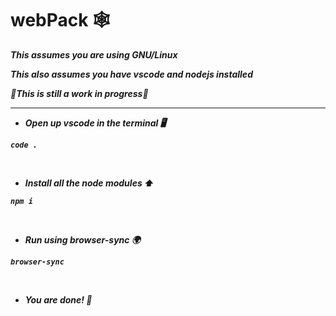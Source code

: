 # webPack 🕸<sup>
<b><i>This assumes you are using GNU/Linux
  
<b><i>This also assumes you have vscode and nodejs installed 
  
🚧<b><i>This is still a work in progress🚧
  
------------------------------------------------------------------------------------------------------------------------------------------

- Open up vscode in the terminal 🖥

```
code .
```

<p>&nbsp;</p>

- Install all the node modules ⬆

```
npm i
```

<p>&nbsp;</p>

- Run using browser-sync 🌍
```
browser-sync
```

<p>&nbsp;</p>

- You are done! 🍕
